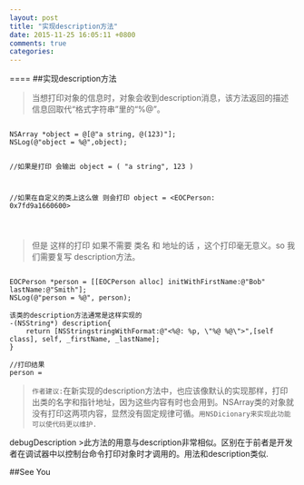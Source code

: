 ```yaml
---
layout: post
title: "实现description方法"
date: 2015-11-25 16:05:11 +0800
comments: true
categories: 
---
```

====
##实现description方法

>当想打印对象的信息时，对象会收到description消息，该方法返回的描述信息回取代“格式字符串”里的“%@”。

<p>
<pre><code>
NSArray *object = @[@"a string, @(123)"];
NSLog(@"object = %@",object);

//如果是打印 会输出
object = (
	"a string",
	123
)

//如果在自定义的类上这么做  则会打印
object = <EOCPerson: 0x7fd9a1660600>

</pre></code>
>但是 这样的打印 如果不需要 类名 和 地址的话 ，这个打印毫无意义。so 我们需要复写 description方法。

<pre><code>
EOCPerson *person = [[EOCPerson alloc] initWithFirstName:@"Bob" lastName:@"Smith"];
NSLog(@"person = %@", person);

该类的description方法通常是这样实现的
-(NSString*) description{
	return [NSStringstringWithFormat:@"<%@: %p, \"%@ %@\">",[self class], self, _firstName, _lastName];
}

//打印结果
person = <EOCPerson: 0x7fd9a1660600, "Bob Smith">
</pre></code>

>`作者建议:`在新实现的description方法中，也应该像默认的实现那样，打印出类的名字和指针地址，因为这些内容有时也会用到。NSArray类的对象就没有打印这两项内容，显然没有固定规律可循。`用NSDicionary来实现此功能可以使代码更以维护.`

<p>debugDescription
>此方法的用意与description非常相似。区别在于前者是开发者在调试器中以控制台命令打印对象时才调用的。用法和description类似.

##See You